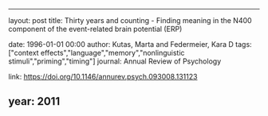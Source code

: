 ---
layout: post
title: Thirty years and counting - Finding meaning in the N400 component of the event-related brain potential (ERP)

date: 1996-01-01 00:00
author: Kutas, Marta and Federmeier, Kara D
tags: ["context effects","language","memory","nonlinguistic stimuli","priming","timing"]
journal: Annual Review of Psychology

link: https://doi.org/10.1146/annurev.psych.093008.131123

year: 2011
----